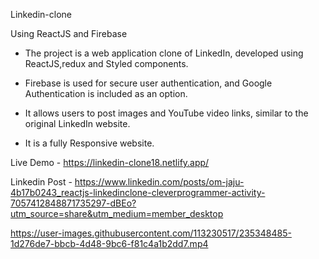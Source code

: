 Linkedin-clone

  Using ReactJS and Firebase 	
-	The project is a web application clone of LinkedIn, developed using ReactJS,redux and Styled 
 components.

-	Firebase is used for secure user authentication, and Google Authentication is included as an option.
  
-	It allows users to post images and YouTube video links, similar to the original LinkedIn website.
  
-	It is a fully Responsive website.


Live Demo - https://linkedin-clone18.netlify.app/

Linkedin Post - https://www.linkedin.com/posts/om-jaju-4b17b0243_reactjs-linkedinclone-cleverprogrammer-activity-7057412848871735297-dBEo?utm_source=share&utm_medium=member_desktop




https://user-images.githubusercontent.com/113230517/235348485-1d276de7-bbcb-4d48-9bc6-f81c4a1b2dd7.mp4

